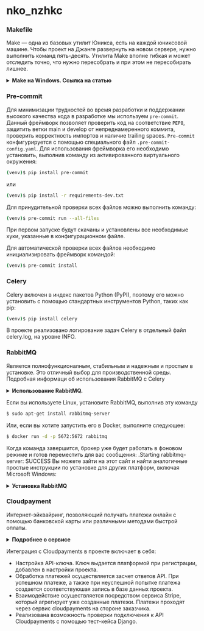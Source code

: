 # nko_nzhkc

### Makefile
Make — одна из базовых утилит Юникса, есть на каждой юниксовой машине.
Чтобы проект на Джанге развернуть на новом сервере, нужно выполнить команд пять-десять.
Утилита Make вполне гибкая и может отследить точно, что нужно пересобрать и при этом не пересобирать лишнее.

<details>
    <summary><b>Make на Windows. Ссылка на статью</b></summary>

```shell
https://thelinuxcode.com/run-makefile-windows/
```
</details>

### Pre-commit
Для минимизации трудностей во время разработки и поддержании высокого качества кода в разработке мы используем `pre-commit`. Данный фреймворк позволяет проверить код на соответствие `PEP8`, защитить ветки main и develop от непреднамеренного коммита, проверить корректность импортов и наличие trailing spaces.
`Pre-commit` конфигурируется с помощью специального файл `.pre-commit-config.yaml`. Для использования фреймворка его необходимо установить, выполнив команду из активированного виртуального окружения:

```bash
(venv)$ pip install pre-commit
```
или 

```bash
(venv)$ pip install -r requirements-dev.txt
```
Для принудительной проверки всех файлов можно выполнить команду:
```bash
(venv)$ pre-commit run --all-files
```
При первом запуске будут скачаны и установлены все необходимые хуки, указанные в конфигурационном файле.

Для автоматической проверки всех файлов необходимо инициализировать фреймворк командой:
```bash
(venv)$ pre-commit install
```

### Celery
Celery включен в индекс пакетов Python (PyPI), поэтому его можно установить с помощью стандартных инструментов Python,
таких как pip:

```bash
(venv)$ pip install celery
```

В проекте реализовано логирование задач Celery в отдельный файл celery.log, на уровне INFO.

### RabbitMQ 
Является полнофункционалным, стабильным и надежным и простым в установке. Это отличный выбор для производственной
среды. Подробная информаци об использования RabbitMQ с Celery

<details>
    <summary><b>Использование RabbitMQ.</b></summary>

```shell
https://docs.celeryq.dev/en/stable/getting-started/backends-and-brokers/rabbitmq.html#broker-rabbitmq
```
</details>

Если вы используете Linux, установите RabbitMQ, выполнив эту команду

```bash
$ sudo apt-get install rabbitmq-server
```

Или, если вы хотите запустить его в Docker, выполните следующее:

```bash
$ docker run -d -p 5672:5672 rabbitmq
```

Когда команда завершится, брокер уже будет работать в фоновом режиме и готов переместить для вас сообщения: 
.Starting rabbitmq-server: SUCCESS
Вы можете зайти на этот сайт и найти аналогичные простые инструкции по установке для других платформ,
включая Microsoft Windows:

<details>
    <summary><b>Установка RabbitMQ</b></summary>

```shell
http://www.rabbitmq.com/download.html
```
</details>

### Cloudpayment
Интернет-эйквайринг, позволяющий получать платежи онлайн с помощью банковской карты или различными методами  быстрой
оплаты.

<details>
    <summary><b>Подробнее о сервисе</b></summary>

```shell
https://cloudpayments.ru/integration
```
</details>

Интеграция с Cloudpayments в проекте включает в себя:
- Настройка API-ключа. Ключ выдается платформой при регистрации, добавлен в настройки проекта.
- Обработка платежей осуществляется засчет ответов API. При успешном платеже, а также при неуспешной попытке платежа 
создается соответствуюшая запись в базе данных проекта.
- Взаимодействие осуществляется посредством сервиса Stripe, который агрегирует уже созданные платежи. Платежи проходят 
через сервис cloudpayments на стороне заказчика.
- Реализована возможность проверки подключения к API Cloudpayments с помощью тест-кейса Django.